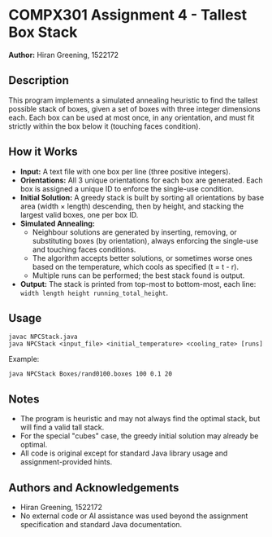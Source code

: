 # COMPX301 Assignment 4 - Tallest Box Stack

**Author:** Hiran Greening, 1522172

## Description
This program implements a simulated annealing heuristic to find the tallest possible stack of boxes, given a set of boxes with three integer dimensions each. Each box can be used at most once, in any orientation, and must fit strictly within the box below it (touching faces condition).

## How it Works
- **Input:** A text file with one box per line (three positive integers).
- **Orientations:** All 3 unique orientations for each box are generated. Each box is assigned a unique ID to enforce the single-use condition.
- **Initial Solution:** A greedy stack is built by sorting all orientations by base area (width × length) descending, then by height, and stacking the largest valid boxes, one per box ID.
- **Simulated Annealing:**
  - Neighbour solutions are generated by inserting, removing, or substituting boxes (by orientation), always enforcing the single-use and touching faces conditions.
  - The algorithm accepts better solutions, or sometimes worse ones based on the temperature, which cools as specified (t = t - r).
  - Multiple runs can be performed; the best stack found is output.
- **Output:** The stack is printed from top-most to bottom-most, each line: `width length height running_total_height`.

## Usage
```
javac NPCStack.java
java NPCStack <input_file> <initial_temperature> <cooling_rate> [runs]
```
Example:
```
java NPCStack Boxes/rand0100.boxes 100 0.1 20
```

## Notes
- The program is heuristic and may not always find the optimal stack, but will find a valid tall stack.
- For the special "cubes" case, the greedy initial solution may already be optimal.
- All code is original except for standard Java library usage and assignment-provided hints.

## Authors and Acknowledgements
- Hiran Greening, 1522172
- No external code or AI assistance was used beyond the assignment specification and standard Java documentation.
